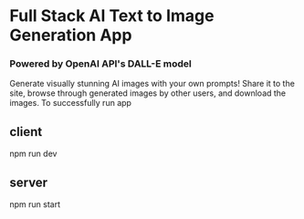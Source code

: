 # Full Stack AI Text to Image Generation App
### Powered by OpenAI API's DALL-E model
Generate visually stunning AI images with your own prompts! Share it to the site, browse through generated images by other users, and download the images. 
To successfully run app 
## client
npm run dev
## server 
npm run start
